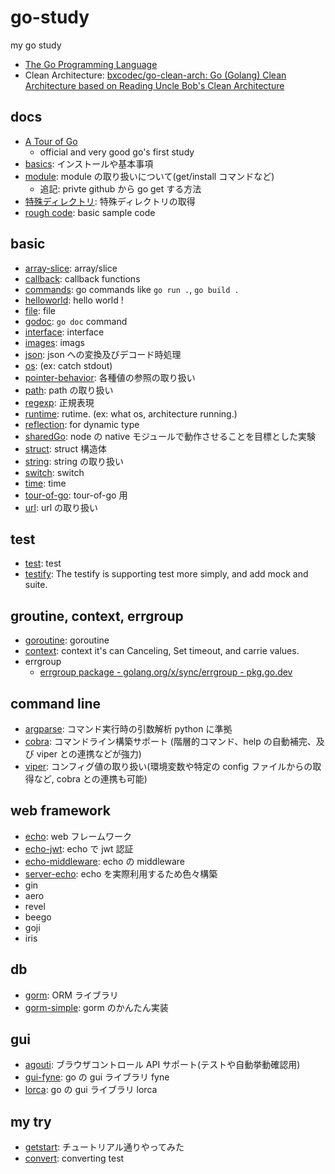 # go-study

my go study

- [The Go Programming Language](https://golang.org/)
- Clean Architecture: [bxcodec/go\-clean\-arch: Go \(Golang\) Clean Architecture based on Reading Uncle Bob's Clean Architecture](https://github.com/bxcodec/go-clean-arch)

## docs

- [A Tour of Go](https://go-tour-jp.appspot.com/welcome/1)
  - official and very good go's first study
- [basics](./docs/basics.md): インストールや基本事項
- [module](./docs/module.md): module の取り扱いについて(get/install コマンドなど)
  - 追記: privte github から go get する方法
- [特殊ディレクトリ](./docs/specialDirectory.md): 特殊ディレクトリの取得
- [rough code](./rough/rough.go): basic sample code

## basic

- [array-slice](./array-slice): array/slice
- [callback](./callback-study/): callback functions
- [commands](./commands/): go commands like `go run .`, `go build .`
- [helloworld](./helloworld): hello world !
- [file](./file): file
- [godoc](./godoc-study/): `go doc` command
- [interface](./interface): interface
- [images](./images): imags
- [json](./json): json への変換及びデコード時処理
- [os](./os-study/): (ex: catch stdout)
- [pointer-behavior](./pointer-behavior): 各種値の参照の取り扱い
- [path](./path): path の取り扱い
- [regexp](./regexp): 正規表現
- [runtime](./runtime-study/): rutime. (ex: what os, architecture running.)
- [reflection](./reflect-study/): for dynamic type
- [sharedGo](./sharedGo): node の native モジュールで動作させることを目標とした実験
- [struct](./struct): struct 構造体
- [string](./string): string の取り扱い
- [switch](./switch-study): switch
- [time](./time): time
- [tour-of-go](./tour-of-go): tour-of-go 用
- [url](./url): url の取り扱い

## test

- [test](./test): test
- [testify](./testify-study/README.md): The testify is supporting test more simply, and add mock and suite.

## groutine, context, errgroup

- [goroutine](./goroutine): goroutine
- [context](./context-study/): context it's can Canceling, Set timeout, and carrie values.
- errgroup
  - [errgroup package \- golang\.org/x/sync/errgroup \- pkg\.go\.dev](https://pkg.go.dev/golang.org/x/sync/errgroup#ex-Group--Pipeline)

## command line

- [argparse](./argparse): コマンド実行時の引数解析 python に準拠
- [cobra](./cobra): コマンドライン構築サポート (階層的コマンド、help の自動補完、及び viper との連携などが強力)
- [viper](./viper): コンフィグ値の取り扱い(環境変数や特定の config ファイルからの取得など, cobra との連携も可能)

## web framework

- [echo](./echo): web フレームワーク
- [echo-jwt](./echo-jwt): echo で jwt 認証
- [echo-middleware](./echo-middleware): echo の middleware
- [server-echo](./server-echo): echo を実際利用するため色々構築
- gin
- aero
- revel
- beego
- goji
- iris

## db

- [gorm](./gorm): ORM ライブラリ
- [gorm-simple](./gorm-simple): gorm のかんたん実装

## gui

- [agouti](./agouti): ブラウザコントロール API サポート(テストや自動挙動確認用)
- [gui-fyne](./gui-fyne): go の gui ライブラリ fyne
- [lorca](./lorca): go の gui ライブラリ lorca

## my try

- [getstart](./getstart): チュートリアル通りやってみた
- [convert](./convert): converting test
